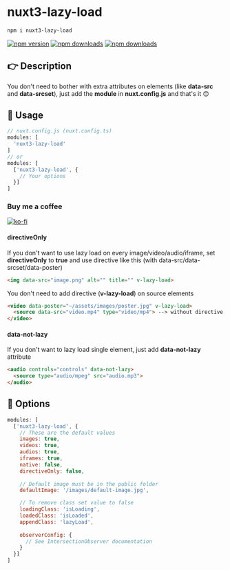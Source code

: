 # nuxt3-lazy-load
```bash
npm i nuxt3-lazy-load
```

[![npm version][npm-version-src]][npm-version-href]
[![npm downloads][npm-downloads-src]][npm-downloads-href]
[![npm downloads][kofi-src]][kofi-href]


## 👉 Description
You don't need to bother with extra attributes on elements (like **data-src** and **data-srcset**), just add the **module** in **nuxt.config.js** and that's it 😊

## 🚀 Usage
```javascript
// nuxt.config.js (nuxt.config.ts)
modules: [
  'nuxt3-lazy-load'
]
// or
modules: [
  ['nuxt3-lazy-load', {
    // Your options
  }]
]
```

### Buy me a coffee
[![ko-fi](https://www.ko-fi.com/img/githubbutton_sm.svg)](https://ko-fi.com/F1F31MWWL)

#### directiveOnly
If you don't want to use lazy load on every image/video/audio/iframe, set **directiveOnly** to **true** and use directive like this (with data-src/data-srcset/data-poster)
```html
<img data-src="image.png" alt="" title="" v-lazy-load>
```
You don't need to add directive (**v-lazy-load**) on source elements
```html
<video data-poster="~/assets/images/poster.jpg" v-lazy-load>
  <source data-src="video.mp4" type="video/mp4"> --> without directive
</video>
```

#### data-not-lazy
If you don't want to lazy load single element, just add **data-not-lazy** attribute
```html
<audio controls="controls" data-not-lazy>
  <source type="audio/mpeg" src="audio.mp3">
</audio>
```


## 🔧 Options
```javascript
modules: [
  ['nuxt3-lazy-load', {
    // These are the default values
    images: true,
    videos: true,
    audios: true,
    iframes: true,
    native: false,
    directiveOnly: false,
    
    // Default image must be in the public folder
    defaultImage: '/images/default-image.jpg',

    // To remove class set value to false
    loadingClass: 'isLoading',
    loadedClass: 'isLoaded',
    appendClass: 'lazyLoad',
    
    observerConfig: {
      // See IntersectionObserver documentation
    }
  }]
]
```

<!-- Badges -->
[npm-version-src]: https://badgen.net/npm/v/nuxt3-lazy-load/latest
[npm-version-href]: https://npmjs.com/package/nuxt3-lazy-load

[kofi-src]: https://badgen.net/badge/icon/kofi?icon=kofi&label=support
[kofi-href]: https://ko-fi.com/darioferderber


[npm-downloads-src]: https://badgen.net/npm/dm/nuxt3-lazy-load
[npm-downloads-href]: https://npmjs.com/package/nuxt3-lazy-load
